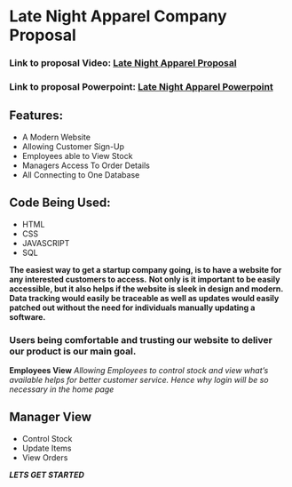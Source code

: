 # Late Night Apparel Company Proposal

### Link to proposal Video: [Late Night Apparel Proposal](https://drive.google.com/file/d/1VgdbbXwhnrg_p3V-tQTihcaeHDKxPt0T/view?usp=sharing)
### Link to proposal Powerpoint: [Late Night Apparel Powerpoint](https://docs.google.com/presentation/d/1AP-UGX3AWl1naLs1M_iYThITtTcvuKq9C3gOx44jBoI/edit?usp=sharing)

## Features:
- A Modern Website
- Allowing Customer Sign-Up
- Employees able to View Stock
- Managers Access To Order Details 
- All Connecting to One Database

## Code Being Used:
- HTML
- CSS
- JAVASCRIPT
- SQL

**The easiest way to get a startup company going, is to have a website for any interested customers to access.**
**Not only is it important to be easily accessible, but it also helps if the website is sleek in design and modern.**
**Data tracking would easily be traceable as well as updates would easily patched out without the need for individuals manually updating a software.**

### Users being comfortable and trusting our website to deliver our product is our main goal.

**Employees View**
_Allowing Employees to control stock and view what’s available helps for better customer service. Hence why login will be so necessary in the home page_

## Manager View
- Control Stock
- Update Items
- View Orders

***LETS GET STARTED***
